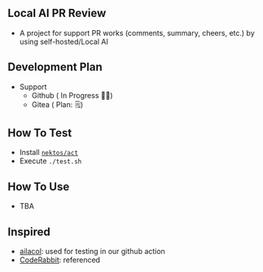 ## Local AI PR Review

- A project for support PR works (comments, summary, cheers, etc.)
  by using self-hosted/Local AI

## Development Plan

- Support
  - Github ( In Progress 🧑‍💻)
  - Gitea ( Plan: 🗒️)

## How To Test

- Install [`nektos/act`](https://nektosact.com)
- Execute `./test.sh`

## How To Use

- TBA

## Inspired

- [ailacol](https://github.com/chenhunghan/ialacol): used for testing in our github action
- [CodeRabbit](coderabbit.ai): referenced
